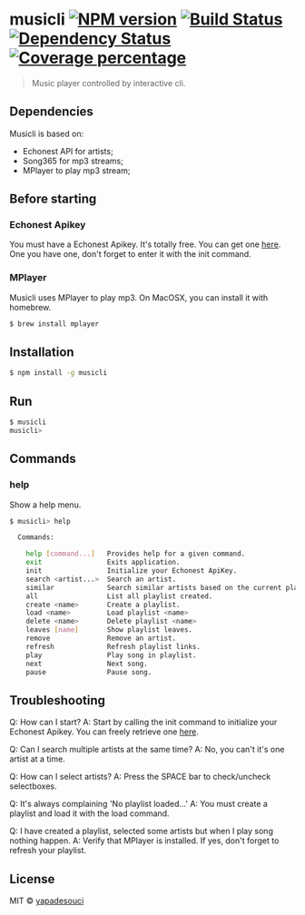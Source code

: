 # musicli [![NPM version][npm-image]][npm-url] [![Build Status][travis-image]][travis-url] [![Dependency Status][daviddm-image]][daviddm-url] [![Coverage percentage][coveralls-image]][coveralls-url]
> Music player controlled by interactive cli.

## Dependencies

Musicli is based on:
- Echonest API for artists;
- Song365 for mp3 streams;
- MPlayer to play mp3 stream;

## Before starting

### Echonest Apikey

You must have a Echonest Apikey. It's totally free. You can get one [here](https://developer.echonest.com).
One you have one, don't forget to enter it with the init command.

### MPlayer

Musicli uses MPlayer to play mp3. 
On MacOSX, you can install it with homebrew.

```sh
$ brew install mplayer
```

## Installation

```sh
$ npm install -g musicli
```

## Run

```sh
$ musicli
musicli>
```

## Commands

### help

Show a help menu.

```sh
$ musicli> help

  Commands:

    help [command...]   Provides help for a given command.
    exit                Exits application.
    init                Initialize your Echonest ApiKey.
    search <artist...>  Search an artist.
    similar             Search similar artists based on the current playlist.
    all                 List all playlist created.
    create <name>       Create a playlist.
    load <name>         Load playlist <name>
    delete <name>       Delete playlist <name>
    leaves [name]       Show playlist leaves.
    remove              Remove an artist.
    refresh             Refresh playlist links.
    play                Play song in playlist.
    next                Next song.
    pause               Pause song.
```

## Troubleshooting

Q: How can I start?
A: Start by calling the init command to initialize your Echonest Apikey. You can freely retrieve one [here](https://developer.echonest.com).

Q: Can I search multiple artists at the same time?
A: No, you can't it's one artist at a time.

Q: How can I select artists?
A: Press the SPACE bar to check/uncheck selectboxes.

Q: It's always complaining 'No playlist loaded...'
A: You must create a playlist and load it with the load command.

Q: I have created a playlist, selected some artists but when I play song nothing happen.
A: Verify that MPlayer is installed. If yes, don't forget to refresh your playlist.

## License

MIT © [yapadesouci](https://github.com/yapadesouci)


[npm-image]: https://badge.fury.io/js/musicli.svg
[npm-url]: https://npmjs.org/package/musicli
[travis-image]: https://travis-ci.org/yapadesouci/musicli.svg?branch=master
[travis-url]: https://travis-ci.org/yapadesouci/musicli
[daviddm-image]: https://david-dm.org/yapadesouci/musicli.svg?theme=shields.io
[daviddm-url]: https://david-dm.org/yapadesouci/musicli
[coveralls-image]: https://coveralls.io/repos/yapadesouci/musicli/badge.svg
[coveralls-url]: https://coveralls.io/r/yapadesouci/musicli
